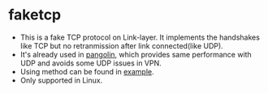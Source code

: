 # faketcp
* This is a fake TCP protocol on Link-layer. It implements the handshakes like TCP but no retranmission after link connected(like UDP).
* It's already used in [pangolin](https://github.com/archit120/pangolin), which provides same performance with UDP and avoids some UDP issues in VPN.
* Using method can be found in [example](https://github.com/archit120/faketcp/tree/master/example).
* Only supported in Linux.

